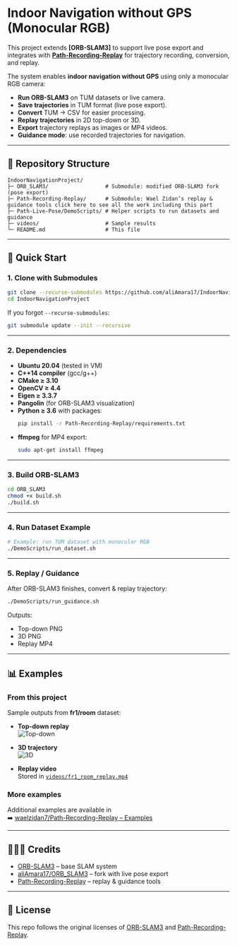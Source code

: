 # Indoor Navigation without GPS (Monocular RGB)

This project extends **[ORB-SLAM3]** to support live pose export and integrates with **[Path-Recording-Replay](https://github.com/waelzidan7/Path-Recording-Replay)** for trajectory recording, conversion, and replay.

The system enables **indoor navigation without GPS** using only a monocular RGB camera:
- **Run ORB-SLAM3** on TUM datasets or live camera.
- **Save trajectories** in TUM format (live pose export).
- **Convert** TUM → CSV for easier processing.
- **Replay trajectories** in 2D top-down or 3D.
- **Export** trajectory replays as images or MP4 videos.
- **Guidance mode**: use recorded trajectories for navigation.

---

## 📂 Repository Structure
```
IndoorNavigationProject/
├─ ORB_SLAM3/                  # Submodule: modified ORB-SLAM3 fork (pose export)
├─ Path-Recording-Replay/      # Submodule: Wael Zidan’s replay & guidance tools click here to see all the work including this part
├─ Path-Live-Pose/DemoScripts/ # Helper scripts to run datasets and guidance
├─ videos/                     # Sample results
└─ README.md                   # This file
```

---

## 🚀 Quick Start

### 1. Clone with Submodules
```bash
git clone --recurse-submodules https://github.com/aliAmara17/IndoorNavigationProject.git
cd IndoorNavigationProject
```

If you forgot `--recurse-submodules`:
```bash
git submodule update --init --recursive
```

---

### 2. Dependencies
- **Ubuntu 20.04** (tested in VM)
- **C++14 compiler** (gcc/g++)
- **CMake ≥ 3.10**
- **OpenCV ≥ 4.4**
- **Eigen ≥ 3.3.7**
- **Pangolin** (for ORB-SLAM3 visualization)
- **Python ≥ 3.6** with packages:
  ```bash
  pip install -r Path-Recording-Replay/requirements.txt
  ```
- **ffmpeg** for MP4 export:
  ```bash
  sudo apt-get install ffmpeg
  ```

---

### 3. Build ORB-SLAM3
```bash
cd ORB_SLAM3
chmod +x build.sh
./build.sh
```

---

### 4. Run Dataset Example
```bash
# Example: run TUM dataset with monocular RGB
./DemoScripts/run_dataset.sh
```

---

### 5. Replay / Guidance
After ORB-SLAM3 finishes, convert & replay trajectory:
```bash
./DemoScripts/run_guidance.sh
```

Outputs:
- Top-down PNG
- 3D PNG
- Replay MP4

---

## 📊 Examples

### From this project
Sample outputs from **fr1/room** dataset:

- **Top-down replay**  
  ![Top-down](examples/fr1_room_topdown.png)

- **3D trajectory**  
  ![3D](examples/fr1_room_3d.png)

- **Replay video**  
  Stored in [`videos/fr1_room_replay.mp4`](videos/fr1_room_replay.mp4)

### More examples
Additional examples are available in  
➡️ [waelzidan7/Path-Recording-Replay – Examples](https://github.com/waelzidan7/Path-Recording-Replay/tree/main/examples)

---

## 🧑‍🤝‍🧑 Credits
- [ORB-SLAM3](https://github.com/UZ-SLAMLab/ORB_SLAM3) – base SLAM system  
- [aliAmara17/ORB_SLAM3](https://github.com/aliAmara17/ORB_SLAM3) – fork with live pose export  
- [Path-Recording-Replay](https://github.com/waelzidan7/Path-Recording-Replay) – replay & guidance tools  

---

## 📜 License
This repo follows the original licenses of [ORB-SLAM3](https://github.com/UZ-SLAMLab/ORB_SLAM3) and [Path-Recording-Replay](https://github.com/waelzidan7/Path-Recording-Replay).
